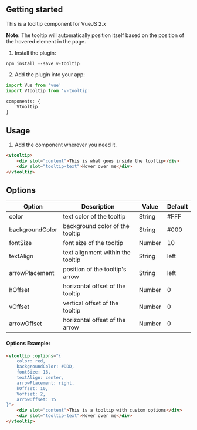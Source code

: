 ## Getting started
This is a tooltip component for VueJS 2.x

**Note:** The tooltip will automatically position itself based on the position of the hovered element in the page.

1. Install the plugin:
```
npm install --save v-tooltip
```

2. Add the plugin into your app:
```javascript
import Vue from 'vue'
import Vtooltip from 'v-tooltip'

components: {
    Vtooltip
}
```

## Usage
1. Add the component wherever you need it.
```html
<vtooltip>
    <div slot="content">This is what goes inside the tooltip</div>
    <div slot="tooltip-text">Hover over me</div>
</vtooltip>
```

## Options
| Option             | Description                                                      | Value                  | Default  |
|--------------------|------------------------------------------------------------------|------------------------|----------|
| color            | text color of the tooltip                                  | String                | #FFF  |
| backgroundColor          | background color of the tooltip                              | String | #000         |
| fontSize         | font size of the tooltip                             | Number | 10          |
| textAlign             | text alignment within the tooltip                                     | String                 | left         |
| arrowPlacement              | position of the tooltip's arrow                | String                | left  |
| hOffset         | horizontal offset of the tooltip                                          | Number                 |  0        |
| vOffset         | vertical offset of the tooltip                                          | Number                 |  0        |
| arrowOffset  | horizontal offset of the arrow | Number                | 0  |

#### Options Example:
```html
<vtooltip :options="{
	color: red,
    backgroundColor: #DDD,
    fontSize: 16,
    textAlign: center,
    arrowPlacement: right,
    hOffset: 10,
    Voffset: 2,
    arrowOffset: 15
}">
    <div slot="content">This is a tooltip with custom options</div>
    <div slot="tooltip-text">Hover over me</div>
</vtooltip>

```
